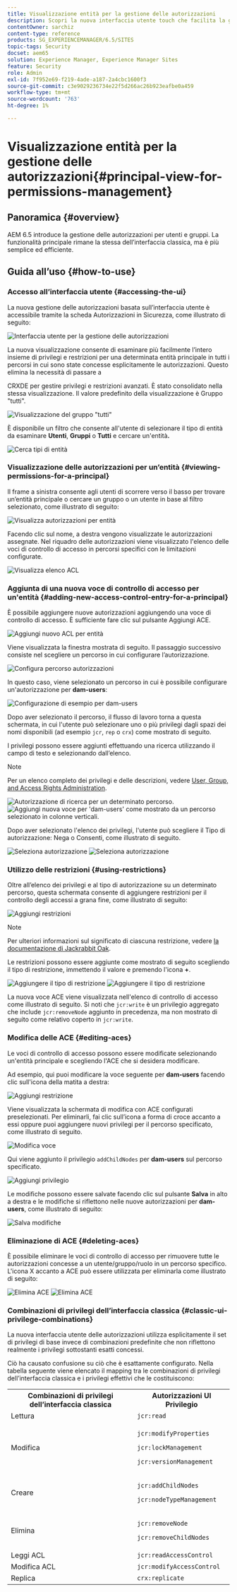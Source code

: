 ```yaml
---
title: Visualizzazione entità per la gestione delle autorizzazioni
description: Scopri la nuova interfaccia utente touch che facilita la gestione delle autorizzazioni.
contentOwner: sarchiz
content-type: reference
products: SG_EXPERIENCEMANAGER/6.5/SITES
topic-tags: Security
docset: aem65
solution: Experience Manager, Experience Manager Sites
feature: Security
role: Admin
exl-id: 7f952e69-f219-4ade-a187-2a4cbc1600f3
source-git-commit: c3e9029236734e22f5d266ac26b923eafbe0a459
workflow-type: tm+mt
source-wordcount: '763'
ht-degree: 1%

---
```


# Visualizzazione entità per la gestione delle autorizzazioni{#principal-view-for-permissions-management}

## Panoramica {#overview}

AEM 6.5 introduce la gestione delle autorizzazioni per utenti e gruppi. La funzionalità principale rimane la stessa dell’interfaccia classica, ma è più semplice ed efficiente.

## Guida all’uso {#how-to-use}

### Accesso all’interfaccia utente {#accessing-the-ui}

La nuova gestione delle autorizzazioni basata sull’interfaccia utente è accessibile tramite la scheda Autorizzazioni in Sicurezza, come illustrato di seguito:

![Interfaccia utente per la gestione delle autorizzazioni](assets/screen_shot_2019-03-17at63333pm.png)

La nuova visualizzazione consente di esaminare più facilmente l’intero insieme di privilegi e restrizioni per una determinata entità principale in tutti i percorsi in cui sono state concesse esplicitamente le autorizzazioni. Questo elimina la necessità di passare a

CRXDE per gestire privilegi e restrizioni avanzati. È stato consolidato nella stessa visualizzazione. Il valore predefinito della visualizzazione è Gruppo &quot;tutti&quot;.

![Visualizzazione del gruppo &quot;tutti&quot;](assets/unu-1.png)

È disponibile un filtro che consente all&#39;utente di selezionare il tipo di entità da esaminare **Utenti**, **Gruppi** o **Tutti** e cercare un&#39;entità&#x200B;**.**

![Cerca tipi di entità](assets/image2019-3-20_23-52-51.png)

### Visualizzazione delle autorizzazioni per un’entità {#viewing-permissions-for-a-principal}

Il frame a sinistra consente agli utenti di scorrere verso il basso per trovare un’entità principale o cercare un gruppo o un utente in base al filtro selezionato, come illustrato di seguito:

![Visualizza autorizzazioni per entità](assets/doi-1.png)

Facendo clic sul nome, a destra vengono visualizzate le autorizzazioni assegnate. Nel riquadro delle autorizzazioni viene visualizzato l&#39;elenco delle voci di controllo di accesso in percorsi specifici con le limitazioni configurate.

![Visualizza elenco ACL](assets/trei-1.png)

### Aggiunta di una nuova voce di controllo di accesso per un&#39;entità {#adding-new-access-control-entry-for-a-principal}

È possibile aggiungere nuove autorizzazioni aggiungendo una voce di controllo di accesso. È sufficiente fare clic sul pulsante Aggiungi ACE.

![Aggiungi nuovo ACL per entità](assets/patru.png)

Viene visualizzata la finestra mostrata di seguito. Il passaggio successivo consiste nel scegliere un percorso in cui configurare l’autorizzazione.

![Configura percorso autorizzazioni](assets/cinci-1.png)

In questo caso, viene selezionato un percorso in cui è possibile configurare un&#39;autorizzazione per **dam-users**:

![Configurazione di esempio per dam-users](assets/sase-1.png)

Dopo aver selezionato il percorso, il flusso di lavoro torna a questa schermata, in cui l&#39;utente può selezionare uno o più privilegi dagli spazi dei nomi disponibili (ad esempio `jcr`, `rep` o `crx`) come mostrato di seguito.

I privilegi possono essere aggiunti effettuando una ricerca utilizzando il campo di testo e selezionando dall’elenco.

>[!NOTE]
>
>Per un elenco completo dei privilegi e delle descrizioni, vedere [User, Group, and Access Rights Administration](/help/sites-administering/user-group-ac-admin.md#access-right-management).

![Autorizzazione di ricerca per un determinato percorso.](assets/image2019-3-21_0-5-47.png) ![Aggiungi nuova voce per &#39;dam-users&#39; come mostrato da un percorso selezionato in colonne verticali.](assets/image2019-3-21_0-6-53.png)

Dopo aver selezionato l&#39;elenco dei privilegi, l&#39;utente può scegliere il Tipo di autorizzazione: Nega o Consenti, come illustrato di seguito.

![Seleziona autorizzazione](assets/screen_shot_2019-03-17at63938pm.png) ![Seleziona autorizzazione](assets/screen_shot_2019-03-17at63947pm.png)

### Utilizzo delle restrizioni {#using-restrictions}

Oltre all’elenco dei privilegi e al tipo di autorizzazione su un determinato percorso, questa schermata consente di aggiungere restrizioni per il controllo degli accessi a grana fine, come illustrato di seguito:

![Aggiungi restrizioni](assets/image2019-3-21_1-4-14.png)

>[!NOTE]
>
>Per ulteriori informazioni sul significato di ciascuna restrizione, vedere [la documentazione di Jackrabbit Oak](https://jackrabbit.apache.org/oak/docs/security/authorization/restriction.html).

Le restrizioni possono essere aggiunte come mostrato di seguito scegliendo il tipo di restrizione, immettendo il valore e premendo l&#39;icona **+**.

![Aggiungere il tipo di restrizione](assets/sapte-1.png) ![Aggiungere il tipo di restrizione](assets/opt-1.png)

La nuova voce ACE viene visualizzata nell&#39;elenco di controllo di accesso come illustrato di seguito. Si noti che `jcr:write` è un privilegio aggregato che include `jcr:removeNode` aggiunto in precedenza, ma non mostrato di seguito come relativo coperto in `jcr:write`.

### Modifica delle ACE {#editing-aces}

Le voci di controllo di accesso possono essere modificate selezionando un&#39;entità principale e scegliendo l&#39;ACE che si desidera modificare.

Ad esempio, qui puoi modificare la voce seguente per **dam-users** facendo clic sull&#39;icona della matita a destra:

![Aggiungi restrizione](assets/image2019-3-21_0-35-39.png)

Viene visualizzata la schermata di modifica con ACE configurati preselezionati. Per eliminarli, fai clic sull’icona a forma di croce accanto a essi oppure puoi aggiungere nuovi privilegi per il percorso specificato, come illustrato di seguito.

![Modifica voce](assets/noua-1.png)

Qui viene aggiunto il privilegio `addChildNodes` per **dam-users** sul percorso specificato.

![Aggiungi privilegio](assets/image2019-3-21_0-45-35.png)

Le modifiche possono essere salvate facendo clic sul pulsante **Salva** in alto a destra e le modifiche si riflettono nelle nuove autorizzazioni per **dam-users**, come illustrato di seguito:

![Salva modifiche](assets/zece-1.png)

### Eliminazione di ACE {#deleting-aces}

È possibile eliminare le voci di controllo di accesso per rimuovere tutte le autorizzazioni concesse a un utente/gruppo/ruolo in un percorso specifico. L&#39;icona X accanto a ACE può essere utilizzata per eliminarla come illustrato di seguito:

![Elimina ACE](assets/image2019-3-21_0-53-19.png) ![Elimina ACE](assets/unspe.png)

### Combinazioni di privilegi dell’interfaccia classica {#classic-ui-privilege-combinations}

La nuova interfaccia utente delle autorizzazioni utilizza esplicitamente il set di privilegi di base invece di combinazioni predefinite che non riflettono realmente i privilegi sottostanti esatti concessi.

Ciò ha causato confusione su ciò che è esattamente configurato. Nella tabella seguente viene elencato il mapping tra le combinazioni di privilegi dell’interfaccia classica e i privilegi effettivi che le costituiscono:

<table>
 <tbody>
  <tr>
   <th>Combinazioni di privilegi dell’interfaccia classica</th>
   <th>Autorizzazioni UI Privilegio</th>
  </tr>
  <tr>
   <td>Lettura</td>
   <td><code>jcr:read</code></td>
  </tr>
  <tr>
   <td>Modifica</td>
   <td><p><code>jcr:modifyProperties</code></p> <p><code>jcr:lockManagement</code></p> <p><code>jcr:versionManagement</code></p> </td>
  </tr>
  <tr>
   <td>Creare</td>
   <td><p><code>jcr:addChildNodes</code></p> <p><code>jcr:nodeTypeManagement</code></p> </td>
  </tr>
  <tr>
   <td>Elimina</td>
   <td><p><code>jcr:removeNode</code></p> <p><code>jcr:removeChildNodes</code></p> </td>
  </tr>
  <tr>
   <td>Leggi ACL</td>
   <td><code>jcr:readAccessControl</code></td>
  </tr>
  <tr>
   <td>Modifica ACL</td>
   <td><code>jcr:modifyAccessControl</code></td>
  </tr>
  <tr>
   <td>Replica</td>
   <td><code>crx:replicate</code></td>
  </tr>
 </tbody>
</table>
